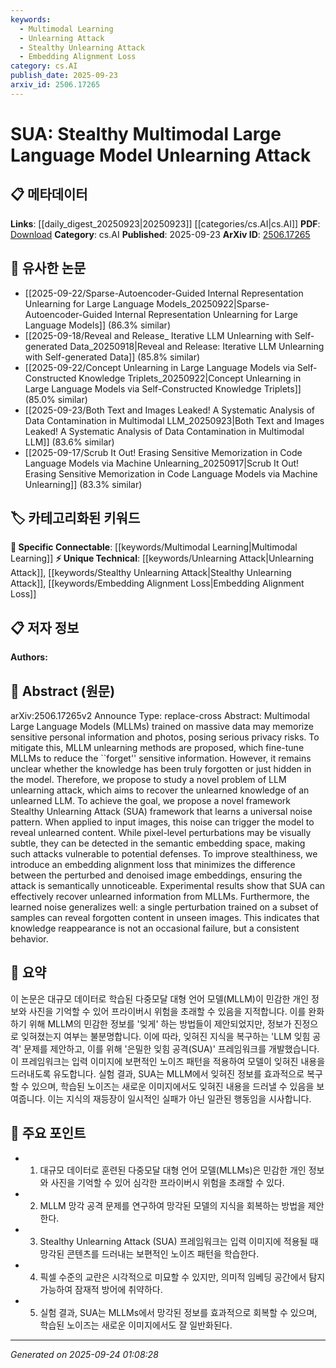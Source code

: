 ```yaml
---
keywords:
  - Multimodal Learning
  - Unlearning Attack
  - Stealthy Unlearning Attack
  - Embedding Alignment Loss
category: cs.AI
publish_date: 2025-09-23
arxiv_id: 2506.17265
---
```


<!-- KEYWORD_LINKING_METADATA:
{
  "processed_timestamp": "2025-09-24T01:08:28.987332",
  "vocabulary_version": "1.0",
  "selected_keywords": [
    "Multimodal Learning",
    "Unlearning Attack",
    "Stealthy Unlearning Attack",
    "Embedding Alignment Loss"
  ],
  "rejected_keywords": [],
  "similarity_scores": {
    "Multimodal Learning": 0.82,
    "Unlearning Attack": 0.79,
    "Stealthy Unlearning Attack": 0.77,
    "Embedding Alignment Loss": 0.74
  },
  "extraction_method": "AI_prompt_based",
  "budget_applied": true,
  "candidates_json": {
    "candidates": [
      {
        "surface": "Multimodal Large Language Models",
        "canonical": "Multimodal Learning",
        "aliases": [
          "MLLM",
          "Multimodal LLM"
        ],
        "category": "specific_connectable",
        "rationale": "Connects to the trending concept of integrating multiple data modalities in learning models.",
        "novelty_score": 0.55,
        "connectivity_score": 0.85,
        "specificity_score": 0.78,
        "link_intent_score": 0.82
      },
      {
        "surface": "Unlearning Attack",
        "canonical": "Unlearning Attack",
        "aliases": [
          "Knowledge Recovery Attack"
        ],
        "category": "unique_technical",
        "rationale": "Introduces a novel concept of reversing unlearning in models, relevant for privacy and security discussions.",
        "novelty_score": 0.92,
        "connectivity_score": 0.65,
        "specificity_score": 0.88,
        "link_intent_score": 0.79
      },
      {
        "surface": "Stealthy Unlearning Attack",
        "canonical": "Stealthy Unlearning Attack",
        "aliases": [
          "SUA"
        ],
        "category": "unique_technical",
        "rationale": "Highlights a specific method within unlearning attacks that emphasizes stealth, crucial for security research.",
        "novelty_score": 0.88,
        "connectivity_score": 0.6,
        "specificity_score": 0.85,
        "link_intent_score": 0.77
      },
      {
        "surface": "Embedding Alignment Loss",
        "canonical": "Embedding Alignment Loss",
        "aliases": [
          "Alignment Loss"
        ],
        "category": "unique_technical",
        "rationale": "Focuses on a technique for minimizing differences in embeddings, relevant for model robustness and stealth.",
        "novelty_score": 0.75,
        "connectivity_score": 0.7,
        "specificity_score": 0.8,
        "link_intent_score": 0.74
      }
    ],
    "ban_list_suggestions": [
      "fine-tune",
      "massive data",
      "sensitive information"
    ]
  },
  "decisions": [
    {
      "candidate_surface": "Multimodal Large Language Models",
      "resolved_canonical": "Multimodal Learning",
      "decision": "linked",
      "scores": {
        "novelty": 0.55,
        "connectivity": 0.85,
        "specificity": 0.78,
        "link_intent": 0.82
      }
    },
    {
      "candidate_surface": "Unlearning Attack",
      "resolved_canonical": "Unlearning Attack",
      "decision": "linked",
      "scores": {
        "novelty": 0.92,
        "connectivity": 0.65,
        "specificity": 0.88,
        "link_intent": 0.79
      }
    },
    {
      "candidate_surface": "Stealthy Unlearning Attack",
      "resolved_canonical": "Stealthy Unlearning Attack",
      "decision": "linked",
      "scores": {
        "novelty": 0.88,
        "connectivity": 0.6,
        "specificity": 0.85,
        "link_intent": 0.77
      }
    },
    {
      "candidate_surface": "Embedding Alignment Loss",
      "resolved_canonical": "Embedding Alignment Loss",
      "decision": "linked",
      "scores": {
        "novelty": 0.75,
        "connectivity": 0.7,
        "specificity": 0.8,
        "link_intent": 0.74
      }
    }
  ]
}
-->

# SUA: Stealthy Multimodal Large Language Model Unlearning Attack

## 📋 메타데이터

**Links**: [[daily_digest_20250923|20250923]] [[categories/cs.AI|cs.AI]]
**PDF**: [Download](https://arxiv.org/pdf/2506.17265.pdf)
**Category**: cs.AI
**Published**: 2025-09-23
**ArXiv ID**: [2506.17265](https://arxiv.org/abs/2506.17265)

## 🔗 유사한 논문
- [[2025-09-22/Sparse-Autoencoder-Guided Internal Representation Unlearning for Large Language Models_20250922|Sparse-Autoencoder-Guided Internal Representation Unlearning for Large Language Models]] (86.3% similar)
- [[2025-09-18/Reveal and Release_ Iterative LLM Unlearning with Self-generated Data_20250918|Reveal and Release: Iterative LLM Unlearning with Self-generated Data]] (85.8% similar)
- [[2025-09-22/Concept Unlearning in Large Language Models via Self-Constructed Knowledge Triplets_20250922|Concept Unlearning in Large Language Models via Self-Constructed Knowledge Triplets]] (85.0% similar)
- [[2025-09-23/Both Text and Images Leaked! A Systematic Analysis of Data Contamination in Multimodal LLM_20250923|Both Text and Images Leaked! A Systematic Analysis of Data Contamination in Multimodal LLM]] (83.6% similar)
- [[2025-09-17/Scrub It Out! Erasing Sensitive Memorization in Code Language Models via Machine Unlearning_20250917|Scrub It Out! Erasing Sensitive Memorization in Code Language Models via Machine Unlearning]] (83.3% similar)

## 🏷️ 카테고리화된 키워드
**🔗 Specific Connectable**: [[keywords/Multimodal Learning|Multimodal Learning]]
**⚡ Unique Technical**: [[keywords/Unlearning Attack|Unlearning Attack]], [[keywords/Stealthy Unlearning Attack|Stealthy Unlearning Attack]], [[keywords/Embedding Alignment Loss|Embedding Alignment Loss]]

## 📋 저자 정보

**Authors:** 

## 📄 Abstract (원문)

arXiv:2506.17265v2 Announce Type: replace-cross 
Abstract: Multimodal Large Language Models (MLLMs) trained on massive data may memorize sensitive personal information and photos, posing serious privacy risks. To mitigate this, MLLM unlearning methods are proposed, which fine-tune MLLMs to reduce the ``forget'' sensitive information. However, it remains unclear whether the knowledge has been truly forgotten or just hidden in the model. Therefore, we propose to study a novel problem of LLM unlearning attack, which aims to recover the unlearned knowledge of an unlearned LLM. To achieve the goal, we propose a novel framework Stealthy Unlearning Attack (SUA) framework that learns a universal noise pattern. When applied to input images, this noise can trigger the model to reveal unlearned content. While pixel-level perturbations may be visually subtle, they can be detected in the semantic embedding space, making such attacks vulnerable to potential defenses. To improve stealthiness, we introduce an embedding alignment loss that minimizes the difference between the perturbed and denoised image embeddings, ensuring the attack is semantically unnoticeable. Experimental results show that SUA can effectively recover unlearned information from MLLMs. Furthermore, the learned noise generalizes well: a single perturbation trained on a subset of samples can reveal forgotten content in unseen images. This indicates that knowledge reappearance is not an occasional failure, but a consistent behavior.

## 📝 요약

이 논문은 대규모 데이터로 학습된 다중모달 대형 언어 모델(MLLM)이 민감한 개인 정보와 사진을 기억할 수 있어 프라이버시 위험을 초래할 수 있음을 지적합니다. 이를 완화하기 위해 MLLM의 민감한 정보를 '잊게' 하는 방법들이 제안되었지만, 정보가 진정으로 잊혀졌는지 여부는 불분명합니다. 이에 따라, 잊혀진 지식을 복구하는 'LLM 잊힘 공격' 문제를 제안하고, 이를 위해 '은밀한 잊힘 공격(SUA)' 프레임워크를 개발했습니다. 이 프레임워크는 입력 이미지에 보편적인 노이즈 패턴을 적용하여 모델이 잊혀진 내용을 드러내도록 유도합니다. 실험 결과, SUA는 MLLM에서 잊혀진 정보를 효과적으로 복구할 수 있으며, 학습된 노이즈는 새로운 이미지에서도 잊혀진 내용을 드러낼 수 있음을 보여줍니다. 이는 지식의 재등장이 일시적인 실패가 아닌 일관된 행동임을 시사합니다.

## 🎯 주요 포인트

- 1. 대규모 데이터로 훈련된 다중모달 대형 언어 모델(MLLMs)은 민감한 개인 정보와 사진을 기억할 수 있어 심각한 프라이버시 위험을 초래할 수 있다.
- 2. MLLM 망각 공격 문제를 연구하여 망각된 모델의 지식을 회복하는 방법을 제안한다.
- 3. Stealthy Unlearning Attack (SUA) 프레임워크는 입력 이미지에 적용될 때 망각된 콘텐츠를 드러내는 보편적인 노이즈 패턴을 학습한다.
- 4. 픽셀 수준의 교란은 시각적으로 미묘할 수 있지만, 의미적 임베딩 공간에서 탐지 가능하여 잠재적 방어에 취약하다.
- 5. 실험 결과, SUA는 MLLMs에서 망각된 정보를 효과적으로 회복할 수 있으며, 학습된 노이즈는 새로운 이미지에서도 잘 일반화된다.


---

*Generated on 2025-09-24 01:08:28*